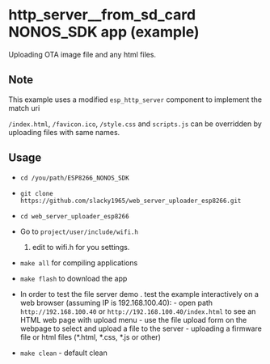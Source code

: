 # http_server__from_sd_card NONOS_SDK app (example)

Uploading OTA image file and any html files.

## Note

This example uses a modified `esp_http_server` component to implement the match uri

`/index.html`, `/favicon.ico`, `/style.css` and `scripts.js` can be overridden by uploading files with same names.

## Usage

* `cd /you/path/ESP8266_NONOS_SDK`
* `git clone https://github.com/slacky1965/web_server_uploader_esp8266.git`
* `cd web_server_uploader_esp8266`

* Go to `project/user/include/wifi.h`
	1. edit to wifi.h for you settings.
	
* `make all` for compiling applications
* `make flash` to download the app
* In order to test the file server demo
	. test the example interactively on a web browser (assuming IP is 192.168.100.40):
		- open path `http://192.168.100.40` or `http://192.168.100.40/index.html` to see an HTML web page with upload menu
		- use the file upload form on the webpage to select and upload a file to the server
		- uploading a firmware file or html files (\*.html, \*.css, \*.js or other)

* `make clean` - default clean

	
